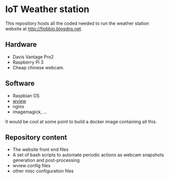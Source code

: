 # IoT Weather station

This repository hosts all the coded needed to run the weather station website at <http://fiobbio.blogdns.net>.

## Hardware

* Davis Vantage Pro2
* Raspberry Pi 3
* Cheap chinese webcam.

## Software

* Raspbian OS
* [wview](http://www.wviewweather.com)
* nginx
* imagemagick, ... 

It would be cool at some point to build a docker image containing all this.

## Repository content

* The website front end files
* A set of bash scripts to automate periodic actions as webcam snapshots generation and post-processing
* wview config files
* other misc configuration files
